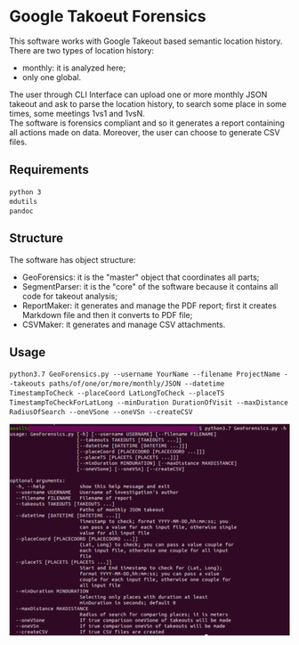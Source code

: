 # Google Takoeut Forensics

This software works with Google Takeout based semantic location history.  
There are two types of location history:
- monthly: it is analyzed here;
- only one global.  
  
The user through CLI Interface can upload one or more monthly JSON takeout and ask to parse the location history, to search some place in some times, some meetings 1vs1 and 1vsN.  
The software is forensics compliant and so it generates a report containing all actions made on data. Moreover, the user can choose to generate CSV files.  

## Requirements
`python 3`  
`mdutils`  
`pandoc`

## Structure
The software has object structure:
- GeoForensics: it is the "master" object that coordinates all parts;
- SegmentParser: it is the "core" of the software because it contains all code for takeout analysis;
- ReportMaker: it generates and manage the PDF report; first it creates Markdown file and then it converts to PDF file;
- CSVMaker: it generates and manage CSV attachments.

## Usage
`python3.7 GeoForensics.py --username YourName --filename ProjectName --takeouts paths/of/one/or/more/monthly/JSON --datetime TimestampToCheck --placeCoord LatLongToCheck --placeTS TimestampToCheckForLatLong --minDuration DurationOfVisit --maxDistance RadiusOfSearch --oneVSone --oneVSn --createCSV`
  
<img src="screen.png">
